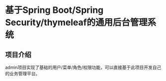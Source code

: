 # 基于Spring Boot/Spring Security/thymeleaf的通用后台管理系统
## 项目介绍
admin项目实现了基础的用户/菜单/角色/权限功能，可以直接基于此项目开发自己的业务管理平台。









